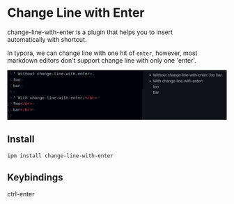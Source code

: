 # Change Line with Enter

change-line-with-enter is a plugin that helps you to insert </br> automatically
with shortcut.

In typora, we can change line with one hit of `enter`, however, most markdown
editors don't support change line with only one 'enter'.

![](https://raw.githubusercontent.com/Yukun4119/BlogImg/main/ubuntu_img/20221101214844.png)

## Install
```shell
ipm install change-line-with-enter
```

## Keybindings
ctrl-enter
